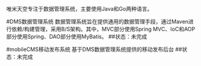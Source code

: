 唯米天空专注于数据管理系统，主要使用Java和Go两种语言。

#DMS数据管理系统
数据管理系统旨在提供通用的数据管理手段，通过Maven进行依赖/构建管理，采用B/S架构。其中，MVC部分使用Spring MVC、IoC和AOP部分使用Spring、DAO部分使用MyBatis。
##状态：未完成

#mobileCMS移动发布系统
基于DMS数据管理系统提供的移动发布后台
##状态：未完成




